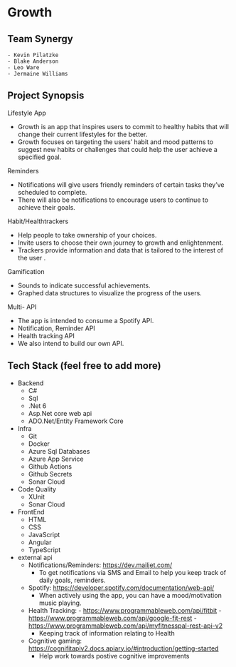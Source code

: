 # Growth
## Team Synergy
    - Kevin Pilatzke
    - Blake Anderson
    - Leo Ware
    - Jermaine Williams
## Project Synopsis
Lifestyle App
- Growth is an app that inspires users to commit to healthy habits that will change their current lifestyles for the better.
- Growth focuses on targeting the users’ habit and mood patterns to suggest new habits or challenges that could help the user achieve a specified goal.

Reminders
- Notifications will  give users friendly reminders of certain tasks they’ve scheduled to complete.
- There will also be notifications to encourage users to continue to achieve their goals.

Habit/Healthtrackers
- Help people to take ownership of your choices.
- Invite users to choose their own journey to growth and enlightenment.
- Trackers provide information and data that is tailored to the interest of the user .

Gamification
- Sounds to indicate successful achievements.
- Graphed data structures to visualize the progress of the users.

Multi- API
- The app is intended to consume a Spotify API.
- Notification, Reminder API
- Health tracking API
- We also intend to build our own API.

## Tech Stack (feel free to add more)
- Backend
    - C#
    - Sql
    - .Net 6
    - Asp.Net core web api
    - ADO.Net/Entity Framework Core    
- Infra
    - Git
    - Docker
    - Azure Sql Databases
    - Azure App Service
    - Github Actions
    - Github Secrets
    - Sonar Cloud
- Code Quality
    - XUnit
    - Sonar Cloud
- FrontEnd
    - HTML
    - CSS
    - JavaScript
    - Angular
    - TypeScript
- external api
    -  Notifications/Reminders: https://dev.mailjet.com/
        - To get notifications via SMS and Email to help you keep track of daily goals, reminders.  
    -  Spotify: https://developer.spotify.com/documentation/web-api/
        - When actively using the app, you can have a mood/motivation music playing. 
    -  Health Tracking: - https://www.programmableweb.com/api/fitbit
                        - https://www.programmableweb.com/api/google-fit-rest
                        - https://www.programmableweb.com/api/myfitnesspal-rest-api-v2
        - Keeping track of information relating to Health  
    -  Cognitive gaming: https://cognifitapiv2.docs.apiary.io/#introduction/getting-started
        - Help work towards postive cognitive improvements
